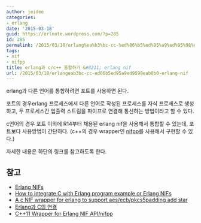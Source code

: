 ```yaml
---
author: jeidee
categories:
- erlang
date: '2015-03-18'
guid: https://erlnote.wordpress.com/?p=285
id: 285
permalink: /2015/03/18/erlang%ea%b3%bc-cc-%ed%86%b5%ed%95%a9%ed%95%98%ea%b8%b0-erlang-nif/
tags:
- nif
- nifpp
title: erlang과 c/c++ 통합하기 &#8211; erlang nif
url: /2015/03/18/erlangeab3bc-cc-ed86b5ed95a9ed9598eab8b0-erlang-nif
---
```


erlang과 다른 언어를 통합하려면 포트를 사용하면 된다.

포트의 경우erlang 프로세스에서 다른 언어로 작성된 프로세스를 자식 프로세스로 생성하고, 두 프로세스간 입출력 스트림을 파이프로 연결해 통신하는 방법이라고 할 수 있다.

c언어의 경우 포트 이외에 R14부터 채용된 erlang nif을 사용해서 통합할 수 있는데, 포트보다 사용방법이 간단하다. (c++의 경우 wrapper인 [nifpp](https://github.com/goertzenator/nifpp)를 사용해서 구현할 수 있다.)

자세한 내용은 하단의 링크를 참고하도록 한다.

## 참고

  * [Erlang NIFs](http://www.erlang.org/doc/tutorial/nif.html)
  * [How to integrate C with Erlang program example or Erlang NIFs](http://erlycoder.com/59/erlang-how-to-integrate-c-with-erlang-program-example-or-erlang-nifs-native-implemented-functions-us)
  * [A c NIF wrapper for erlang to support aes/ecb/pkcs5padding add star](http://x3ge.com/?p=998)
  * [Erlang과 C의 연결](http://blog.daum.net/funfunction/19)
  * [C++11 Wrapper for Erlang NIF API/nifpp](https://github.com/goertzenator/nifpp)